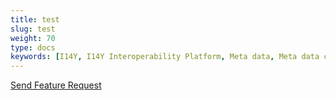 ```yaml
---
title: test
slug: test
weight: 70
type: docs
keywords: [I14Y, I14Y Interoperability Platform, Meta data, Meta data catalog, Lindas, Opendata, Opendata.swiss, Geocat]
---
```


[Send Feature Request](mailto:bornthis@gmail.com?subject=Feature%20Request&body=Userstory%3A%20As%20a%20user...%0ARequest%20sent%20by%3A)

